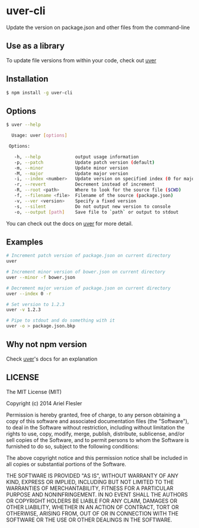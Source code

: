 # uver-cli

Update the version on package.json and other files from the command-line

## Use as a library

To update file versions from within your code, check out [uver](https://github.com/flesler/uver)

## Installation

``` bash
$ npm install -g uver-cli
```

## Options

```bash
$ uver --help

  Usage: uver [options]

 Options:

   -h, --help             output usage information
   -p, --patch            Update patch version (default)
   -m, --minor            Update minor version
   -M, --major            Update major version
   -i, --index <number>   Update version on specified index (0 for major)
   -r, --revert           Decrement instead of increment
   -R, --root <path>      Where to look for the source file ($CWD)
   -f, --filename <file>  Filename of the source (package.json)
   -v, --ver <version>    Specify a fixed version
   -s, --silent           Do not output new version to console
   -o, --output [path]    Save file to `path` or output to stdout
```

You can check out the docs on [uver](https://github.com/flesler/uver) for more detail.

## Examples

```bash
# Increment patch version of package.json on current directory
uver
```

```bash
# Increment minor version of bower.json on current directory
uver --minor -f bower.json
```

```bash
# Decrement major version of package.json on current directory
uver --index 0 -r
```

```bash
# Set version to 1.2.3
uver -v 1.2.3
```

```bash
# Pipe to stdout and do something with it
uver -o > package.json.bkp
```
## Why not npm version

Check [uver](https://github.com/flesler/uver)'s docs for an explanation

## LICENSE

The MIT License (MIT)

Copyright (c) 2014 Ariel Flesler

Permission is hereby granted, free of charge, to any person obtaining a copy
of this software and associated documentation files (the "Software"), to deal
in the Software without restriction, including without limitation the rights
to use, copy, modify, merge, publish, distribute, sublicense, and/or sell
copies of the Software, and to permit persons to whom the Software is
furnished to do so, subject to the following conditions:

The above copyright notice and this permission notice shall be included in all
copies or substantial portions of the Software.

THE SOFTWARE IS PROVIDED "AS IS", WITHOUT WARRANTY OF ANY KIND, EXPRESS OR
IMPLIED, INCLUDING BUT NOT LIMITED TO THE WARRANTIES OF MERCHANTABILITY,
FITNESS FOR A PARTICULAR PURPOSE AND NONINFRINGEMENT. IN NO EVENT SHALL THE
AUTHORS OR COPYRIGHT HOLDERS BE LIABLE FOR ANY CLAIM, DAMAGES OR OTHER
LIABILITY, WHETHER IN AN ACTION OF CONTRACT, TORT OR OTHERWISE, ARISING FROM,
OUT OF OR IN CONNECTION WITH THE SOFTWARE OR THE USE OR OTHER DEALINGS IN THE
SOFTWARE.
